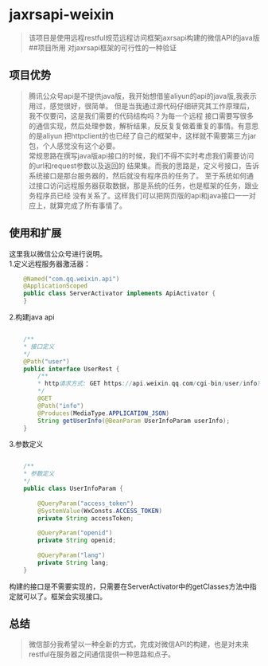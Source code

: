 # jaxrsapi-weixin
>该项目是使用远程restful规范远程访问框架jaxrsapi构建的微信API的java版
##项目所用
>对jaxrsapi框架的可行性的一种验证
## 项目优势
>腾讯公众号api是不提供java版，我开始想借鉴aliyun的api的java版,我表示用过，感觉很好，很简单。
但是当我通过源代码仔细研究其工作原理后，我不仅要问，这是我们需要的代码结构吗？为每一个远程
接口需要写很多的通信实现，然后处理参数，解析结果，反反复复做着重复的事情。有意思的是aliyun
把httpclient的也已经了自己的框架中，这样就不需要第三方jar包，个人感觉没有这个必要。<br>
常规思路在撰写java版api接口的时候，我们不得不实时考虑我们需要访问的url和request参数以及返回的
结果集。而我的思路是，定义号接口，告诉系统接口是那台服务器的，然后就没有程序员的任务了。
至于系统如何通过接口访问远程服务器获取数据，那是系统的任务，也是框架的任务，跟业务程序员已经
没有关系了。这样我们可以把网页版的api和java接口一一对应上，就算完成了所有事情了。
## 使用和扩展
这里我以微信公众号进行说明。<br>
1.定义远程服务器激活器：<br>

```java
	@Named("com.qq.weixin.api")
	@ApplicationScoped
	public class ServerActivator implements ApiActivator {
	}
```
2.构建java api

```java

	/**
	* 接口定义
	*/
	@Path("user")
	public interface UserRest {
		/**
		* http请求方式: GET https://api.weixin.qq.com/cgi-bin/user/info?access_token=ACCESS_TOKEN&openid=OPENID&lang=zh_CN 
		*/
		@GET
		@Path("info")
		@Produces(MediaType.APPLICATION_JSON)
		String getUserInfo(@BeanParam UserInfoParam userInfo);
	}
```
3.参数定义
```java

	/**
	* 参数定义
	*/
	public class UserInfoParam {
	
		@QueryParam("access_token")
		@SystemValue(WxConsts.ACCESS_TOKEN) 
		private String accessToken;
	
		@QueryParam("openid")
		private String openid;
	
		@QueryParam("lang") 
		private String lang;
	}
```

构建的接口是不需要实现的，只需要在ServerActivator中的getClasses方法中指定就可以了。框架会实现接口。

## 总结
>微信部分我希望以一种全新的方式，完成对微信API的构建，也是对未来restful在服务器之间通信提供一种思路和点子。
